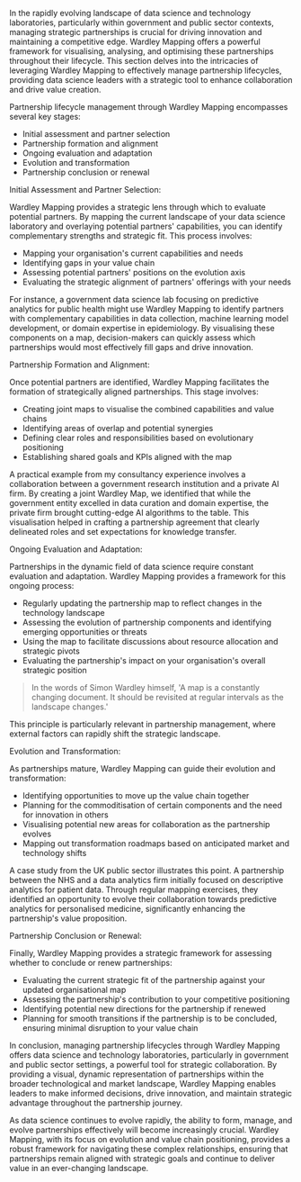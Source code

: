 In the rapidly evolving landscape of data science and technology laboratories, particularly within government and public sector contexts, managing strategic partnerships is crucial for driving innovation and maintaining a competitive edge. Wardley Mapping offers a powerful framework for visualising, analysing, and optimising these partnerships throughout their lifecycle. This section delves into the intricacies of leveraging Wardley Mapping to effectively manage partnership lifecycles, providing data science leaders with a strategic tool to enhance collaboration and drive value creation.

Partnership lifecycle management through Wardley Mapping encompasses several key stages:

- Initial assessment and partner selection
- Partnership formation and alignment
- Ongoing evaluation and adaptation
- Evolution and transformation
- Partnership conclusion or renewal

Initial Assessment and Partner Selection:

Wardley Mapping provides a strategic lens through which to evaluate potential partners. By mapping the current landscape of your data science laboratory and overlaying potential partners' capabilities, you can identify complementary strengths and strategic fit. This process involves:

- Mapping your organisation's current capabilities and needs
- Identifying gaps in your value chain
- Assessing potential partners' positions on the evolution axis
- Evaluating the strategic alignment of partners' offerings with your needs

For instance, a government data science lab focusing on predictive analytics for public health might use Wardley Mapping to identify partners with complementary capabilities in data collection, machine learning model development, or domain expertise in epidemiology. By visualising these components on a map, decision-makers can quickly assess which partnerships would most effectively fill gaps and drive innovation.

Partnership Formation and Alignment:

Once potential partners are identified, Wardley Mapping facilitates the formation of strategically aligned partnerships. This stage involves:

- Creating joint maps to visualise the combined capabilities and value chains
- Identifying areas of overlap and potential synergies
- Defining clear roles and responsibilities based on evolutionary positioning
- Establishing shared goals and KPIs aligned with the map

A practical example from my consultancy experience involves a collaboration between a government research institution and a private AI firm. By creating a joint Wardley Map, we identified that while the government entity excelled in data curation and domain expertise, the private firm brought cutting-edge AI algorithms to the table. This visualisation helped in crafting a partnership agreement that clearly delineated roles and set expectations for knowledge transfer.

Ongoing Evaluation and Adaptation:

Partnerships in the dynamic field of data science require constant evaluation and adaptation. Wardley Mapping provides a framework for this ongoing process:

- Regularly updating the partnership map to reflect changes in the technology landscape
- Assessing the evolution of partnership components and identifying emerging opportunities or threats
- Using the map to facilitate discussions about resource allocation and strategic pivots
- Evaluating the partnership's impact on your organisation's overall strategic position

> In the words of Simon Wardley himself, 'A map is a constantly changing document. It should be revisited at regular intervals as the landscape changes.'

This principle is particularly relevant in partnership management, where external factors can rapidly shift the strategic landscape.

Evolution and Transformation:

As partnerships mature, Wardley Mapping can guide their evolution and transformation:

- Identifying opportunities to move up the value chain together
- Planning for the commoditisation of certain components and the need for innovation in others
- Visualising potential new areas for collaboration as the partnership evolves
- Mapping out transformation roadmaps based on anticipated market and technology shifts

A case study from the UK public sector illustrates this point. A partnership between the NHS and a data analytics firm initially focused on descriptive analytics for patient data. Through regular mapping exercises, they identified an opportunity to evolve their collaboration towards predictive analytics for personalised medicine, significantly enhancing the partnership's value proposition.

Partnership Conclusion or Renewal:

Finally, Wardley Mapping provides a strategic framework for assessing whether to conclude or renew partnerships:

- Evaluating the current strategic fit of the partnership against your updated organisational map
- Assessing the partnership's contribution to your competitive positioning
- Identifying potential new directions for the partnership if renewed
- Planning for smooth transitions if the partnership is to be concluded, ensuring minimal disruption to your value chain

In conclusion, managing partnership lifecycles through Wardley Mapping offers data science and technology laboratories, particularly in government and public sector settings, a powerful tool for strategic collaboration. By providing a visual, dynamic representation of partnerships within the broader technological and market landscape, Wardley Mapping enables leaders to make informed decisions, drive innovation, and maintain strategic advantage throughout the partnership journey.

As data science continues to evolve rapidly, the ability to form, manage, and evolve partnerships effectively will become increasingly crucial. Wardley Mapping, with its focus on evolution and value chain positioning, provides a robust framework for navigating these complex relationships, ensuring that partnerships remain aligned with strategic goals and continue to deliver value in an ever-changing landscape.